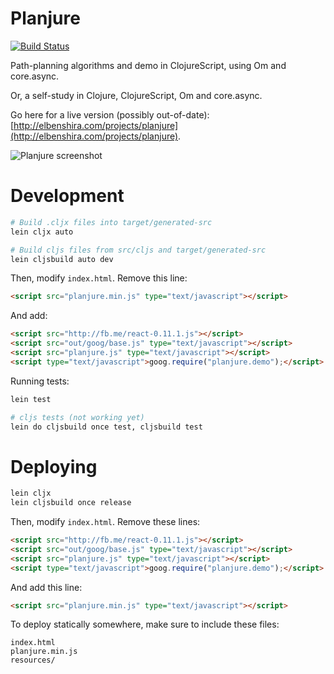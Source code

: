 # Planjure

[![Build Status](https://travis-ci.org/elben/planjure.svg?branch=master)](https://travis-ci.org/elben/planjure)

Path-planning algorithms and demo in ClojureScript, using Om and core.async.

Or, a self-study in Clojure, ClojureScript, Om and core.async.

Go here for a live version (possibly out-of-date): [http://elbenshira.com/projects/planjure](http://elbenshira.com/projects/planjure).

![Planjure screenshot](https://raw.github.com/eshira/clojure-play/master/resources/screenshot.png "Planjure Screenshot")

# Development

```bash
# Build .cljx files into target/generated-src
lein cljx auto

# Build cljs files from src/cljs and target/generated-src
lein cljsbuild auto dev
```

Then, modify `index.html`. Remove this line:

```html
<script src="planjure.min.js" type="text/javascript"></script>
```

And add:

```html
<script src="http://fb.me/react-0.11.1.js"></script>
<script src="out/goog/base.js" type="text/javascript"></script>
<script src="planjure.js" type="text/javascript"></script>
<script type="text/javascript">goog.require("planjure.demo");</script>
```

Running tests:

```bash
lein test

# cljs tests (not working yet)
lein do cljsbuild once test, cljsbuild test
```

# Deploying

```bash
lein cljx
lein cljsbuild once release
```

Then, modify `index.html`. Remove these lines:

```html
<script src="http://fb.me/react-0.11.1.js"></script>
<script src="out/goog/base.js" type="text/javascript"></script>
<script src="planjure.js" type="text/javascript"></script>
<script type="text/javascript">goog.require("planjure.demo");</script>
```

And add this line:

```html
<script src="planjure.min.js" type="text/javascript"></script>
```

To deploy statically somewhere, make sure to include these files:

```
index.html
planjure.min.js
resources/
```
